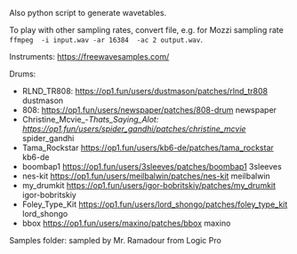 

Also python script to generate wavetables.

To play with other sampling rates, convert file, e.g. for Mozzi sampling rate `ffmpeg  -i input.wav -ar 16384  -ac 2 output.wav`.

Instruments: https://freewavesamples.com/

Drums:
 - RLND_TR808: https://op1.fun/users/dustmason/patches/rlnd_tr808 dustmason
 - 808: https://op1.fun/users/newspaper/patches/808-drum newspaper
 - Christine_Mcvie_-_Thats_Saying_Alot: https://op1.fun/users/spider_gandhi/patches/christine_mcvie_ spider_gandhi
 - Tama_Rockstar https://op1.fun/users/kb6-de/patches/tama_rockstar kb6-de
 - boombap1 https://op1.fun/users/3sleeves/patches/boombap1 3sleeves
 - nes-kit https://op1.fun/users/meilbalwin/patches/nes-kit meilbalwin
 - my_drumkit https://op1.fun/users/igor-bobritskiy/patches/my_drumkit igor-bobritskiy
 - Foley_Type_Kit https://op1.fun/users/lord_shongo/patches/foley_type_kit lord_shongo
 - bbox https://op1.fun/users/maxino/patches/bbox maxino
 

 Samples folder: sampled by Mr. Ramadour from Logic Pro
